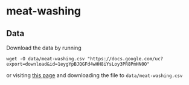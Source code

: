 # meat-washing

## Data

Download the data by running

```shell
wget -O data/meat-washing.csv "https://docs.google.com/uc?export=download&id=1eygYpBJQGFd4wHH8iYsLoy3PR8PmHN0O"
```

or visiting [this page](https://drive.google.com/file/d/1eygYpBJQGFd4wHH8iYsLoy3PR8PmHN0O/view) and downloading the file to `data/meat-washing.csv`
